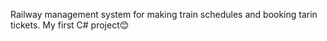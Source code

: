 Railway management system for making train schedules and booking tarin tickets. My first C# project😊
